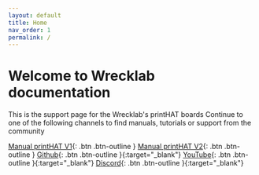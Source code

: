 ```yaml
---
layout: default
title: Home
nav_order: 1
permalink: /
---
```


# Welcome to Wrecklab documentation

This is the support page for the Wrecklab's printHAT boards
Continue to one of the following channels to find manuals, tutorials or support from the community


[Manual printHAT V1](/phatv1){: .btn .btn-outline }
[Manual printHAT V2](/phatv2){: .btn .btn-outline }
[Github](https://github.com/wreck-lab){: .btn .btn-outline }{:target="_blank"}
[YouTube](https://www.youtube.com/channel/UCr8c4zjJT7NnsBhNiCOiJDA){: .btn .btn-outline }{:target="_blank"}
[Discord](https://discord.com/){: .btn .btn-outline }{:target="_blank"}
